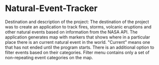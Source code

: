 # Natural-Event-Tracker

Destination and description of the project:
The destination of the project was to create an application to track fires,
storms, volcanic eruptions and other natural events based on
information from the NASA API. The application generates
map with markers that shows where in a particular place
there is an current natural event in the world. "Current"  means one that has not ended
until the program starts. There is an additional option to filter events based on their categories.
Filter menu contains only a set of non-repeating event categories on the map.
